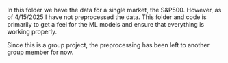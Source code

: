 In this folder we have the data for a single market, the S&P500. However, as of 4/15/2025 I have not preprocessed the data. This folder and code is primarily to get a feel for the ML models 
and ensure that everything is working properly. 

Since this is a group project, the preprocessing has been left to another group member for now. 
